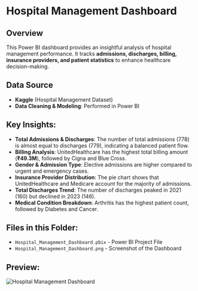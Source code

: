 # Hospital Management Dashboard

## Overview
This Power BI dashboard provides an insightful analysis of hospital management performance. It tracks **admissions, discharges, billing, insurance providers, and patient statistics** to enhance healthcare decision-making.

## Data Source
- **Kaggle** (Hospital Management Dataset)
- **Data Cleaning & Modeling**: Performed in Power BI

## Key Insights:
- **Total Admissions & Discharges**: The number of total admissions (778) is almost equal to discharges (779), indicating a balanced patient flow.
- **Billing Analysis**: UnitedHealthcare has the highest total billing amount (**₹49.3M**), followed by Cigna and Blue Cross.
- **Gender & Admission Type**: Elective admissions are higher compared to urgent and emergency cases.
- **Insurance Provider Distribution**: The pie chart shows that UnitedHealthcare and Medicare account for the majority of admissions.
- **Total Discharges Trend**: The number of discharges peaked in 2021 (160) but declined in 2023 (146).
- **Medical Condition Breakdown**: Arthritis has the highest patient count, followed by Diabetes and Cancer.

## Files in this Folder:
- `Hospital_Management_Dashboard.pbix` - Power BI Project File
- `Hospital_Management_Dashboard.png` - Screenshot of the Dashboard

## Preview:
![Hospital Management Dashboard](Hospital_Management_Dashboard.png)
